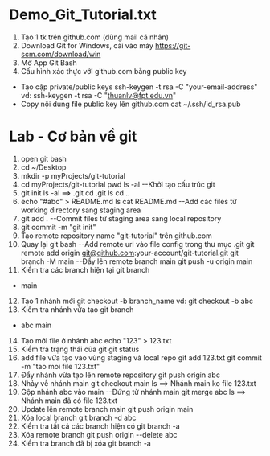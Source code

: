 # Demo_Git_Tutorial.txt
1. Tạo 1 tk trên github.com (dùng mail cá nhân)
2. Download Git for Windows, cài vào máy
https://git-scm.com/download/win
3. Mở App Git Bash
4. Cấu hình xác thực với github.com bằng public key
- Tạo cặp private/public keys
ssh-keygen -t rsa -C "your-email-address"
vd:
ssh-keygen -t rsa -C "thuanlv@fpt.edu.vn"
- Copy nội dung file public key lên github.com
cat ~/.ssh/id_rsa.pub

Lab - Cơ bản về git
=======================
1. open git bash
2. cd ~/Desktop
3. mkdir -p myProjects/git-tutorial
4. cd myProjects/git-tutorial
pwd
ls -al
--Khởi tạo cấu trúc git
5. git init
ls -al
==> .git
cd .git
ls
cd ..
6. echo "#abc" > README.md
ls
cat README.md
--Add các files từ working directory
 sang staging area
7. git add .
--Commit files từ staging area sang local repository
8. git commit -m "git init"
9. Tạo remote repository name "git-tutorial"
trên github.com
10. Quay lại git bash
--Add remote url vào file config trong thư mục .git
git remote add origin git@github.com:your-account/git-tutorial.git
git branch -M main
--Đẩy lên remote branch main
git push -u origin main
11. Kiểm tra các branch hiện tại
git branch
* main
12. Tạo 1 nhánh mới
git checkout -b branch_name
vd:
git checkout -b abc
13. Kiểm tra nhánh vừa tạo
git branch
* abc
main
14. Tạo mới file ở nhánh abc
echo "123" > 123.txt
15. Kiểm tra trạng thái của git
git status
16. add file vừa tạo vào vùng staging và local repo
git add 123.txt
git commit -m "tao moi file 123.txt"
17. Đẩy nhánh vừa tạo lên remote repository
git push origin abc
18. Nhảy về nhánh main
git checkout main
ls 
==> Nhánh main ko file 123.txt
19. Gộp nhánh abc vào main
--Đứng từ nhánh main
git merge abc
ls
==> Nhánh main đã có file 123.txt
20. Update lên remote branch main
git push origin main
21. Xóa local branch
git branch -d abc
22. Kiểm tra tất cả các branch hiện có
git branch -a
22. Xóa remote branch
git push origin --delete abc
23. Kiểm tra branch đã bị xóa
git branch -a
